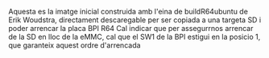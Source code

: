 Aquesta es la imatge inicial construida amb l'eina de buildR64ubuntu de Erik Woudstra, directament descaregable per ser copiada a una targeta SD i poder arrencar la placa BPI R64 Cal indicar que per assegurrnos arrencar de la SD en lloc de la eMMC, cal que el SW1 de la BPI estigui en la posicio 1, que garanteix aquest ordre d'arrencada
